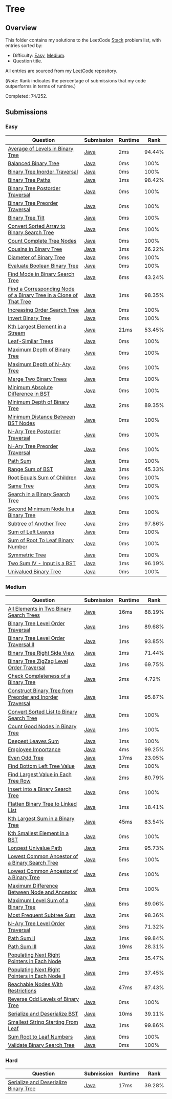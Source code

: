 # Tree

## Overview
This folder contains my solutions to the LeetCode [Stack](https://leetcode.com/problem-list/tree/) problem list,
with entries sorted by:
- Difficulty: [Easy](#easy), [Medium](#medium).
- Question title.

All entries are sourced from my [LeetCode](https://github.com/shumarb/leetcode) repository.

(*Note*: Rank indicates the percentage of submissions that my code outperforms in terms of runtime.)

Completed: 74/252.

## Submissions
### Easy
| Question                                                                                                                                                                            | Submission                                                                                                                   | Runtime | Rank   |
|-------------------------------------------------------------------------------------------------------------------------------------------------------------------------------------|------------------------------------------------------------------------------------------------------------------------------|---------|--------|
| [Average of Levels in Binary Tree](https://leetcode.com/problems/average-of-levels-in-binary-tree/description/)                                                                     | [Java](https://github.com/shumarb/leetcode/blob/main/submissions/AverageOfLevelsInBinaryTree.java)                           | 2ms     | 94.44% |
| [Balanced Binary Tree](https://leetcode.com/problems/balanced-binary-tree/description/)                                                                                             | [Java](https://github.com/shumarb/leetcode/blob/main/submissions/BalancedBinaryTree.java)                                    | 0ms     | 100%   |
| [Binary Tree Inorder Traversal](https://leetcode.com/problems/binary-tree-inorder-traversal/description/)                                                                           | [Java](https://github.com/shumarb/leetcode/blob/main/submissions/BinaryTreeInorderTraversal.java)                            | 0ms     | 100%   |
| [Binary Tree Paths](https://leetcode.com/problems/binary-tree-paths/description/)                                                                                                   | [Java](https://github.com/shumarb/leetcode/blob/main/submissions/BinaryTreePaths.java)                                       | 1ms     | 98.42% |
| [Binary Tree Postorder Traversal](https://leetcode.com/problems/binary-tree-postorder-traversal/description/)                                                                       | [Java](https://github.com/shumarb/leetcode/blob/main/submissions/BinaryTreePostorderTraversal.java)                          | 0ms     | 100%   |
| [Binary Tree Preorder Traversal](https://leetcode.com/problems/binary-tree-preorder-traversal/description/)                                                                         | [Java](https://github.com/shumarb/leetcode/blob/main/submissions/BinaryTreePreorderTraversal.java)                           | 0ms     | 100%   |
| [Binary Tree Tilt](https://leetcode.com/problems/binary-tree-tilt/description/)                                                                                                     | [Java](https://github.com/shumarb/leetcode/blob/main/submissions/BinaryTreeTilt.java)                                        | 0ms     | 100%   |
| [Convert Sorted Array to Binary Search Tree](https://leetcode.com/problems/convert-sorted-array-to-binary-search-tree/description/)                                                 | [Java](https://github.com/shumarb/leetcode/blob/main/submissions/ConvertSortedArrayToBinarySearchTree.java)                  | 0ms     | 100%   |
| [Count Complete Tree Nodes](https://leetcode.com/problems/count-complete-tree-nodes/description/)                                                                                   | [Java](https://github.com/shumarb/leetcode/blob/main/submissions/CountCompleteTreeNodes.java)                                | 0ms     | 100%   |
| [Cousins in Binary Tree](https://leetcode.com/problems/cousins-in-binary-tree/description/)                                                                                         | [Java](https://github.com/shumarb/leetcode/blob/main/submissions/CousinsInBinaryTree.java)                                   | 1ms     | 26.22% |
| [Diameter of Binary Tree](https://leetcode.com/problems/diameter-of-binary-tree/description/)                                                                                       | [Java](https://github.com/shumarb/leetcode/blob/main/submissions/DiameterOfBinaryTree.java)                                  | 0ms     | 100%   |
| [Evaluate Boolean Binary Tree](https://leetcode.com/problems/evaluate-boolean-binary-tree/description/)                                                                             | [Java](https://github.com/shumarb/leetcode/blob/main/submissions/EvaluateBooleanBinaryTree.java)                             | 0ms     | 100%   |
| [Find Mode in Binary Search Tree](https://leetcode.com/problems/find-mode-in-binary-search-tree/description/)                                                                       | [Java](https://github.com/shumarb/leetcode/blob/main/submissions/FindModeInBinarySearchTree.java)                            | 6ms     | 43.24% |
| [Find a Corresponding Node of a Binary Tree in a Clone of That Tree](https://leetcode.com/problems/find-a-corresponding-node-of-a-binary-tree-in-a-clone-of-that-tree/description/) | [Java](https://github.com/shumarb/leetcode/blob/main/submissions/FindACorrespondingNodeOfABinaryTreeInACloneOfThatTree.java) | 1ms     | 98.35% |
| [Increasing Order Search Tree](https://leetcode.com/problems/increasing-order-search-tree/description/)                                                                             | [Java](https://github.com/shumarb/leetcode/blob/main/submissions/IncreasingOrderSearchTree.java)                             | 0ms     | 100%   |
| [Invert Binary Tree](https://leetcode.com/problems/invert-binary-tree/description/)                                                                                                 | [Java](https://github.com/shumarb/leetcode/blob/main/submissions/InvertBinaryTree.java)                                      | 0ms     | 100%   |
| [Kth Largest Element in a Stream](https://leetcode.com/problems/kth-largest-element-in-a-stream/description/)                                                                       | [Java](https://github.com/shumarb/leetcode/blob/main/submissions/KthLargest.java)                                            | 21ms    | 53.45% |
| [Leaf-Similar Trees](https://leetcode.com/problems/leaf-similar-trees/description/)                                                                                                 | [Java](https://github.com/shumarb/leetcode/blob/main/submissions/LeafSimilarTrees.java)                                      | 0ms     | 100%   |
| [Maximum Depth of Binary Tree](https://leetcode.com/problems/maximum-depth-of-binary-tree/description/)                                                                             | [Java](https://github.com/shumarb/leetcode/blob/main/submissions/MaximumDepthOfBinaryTree.java)                              | 0ms     | 100%   |
| [Maximum Depth of N-Ary Tree](https://leetcode.com/problems/maximum-depth-of-n-ary-tree/description/)                                                                               | [Java](https://github.com/shumarb/leetcode/blob/main/submissions/MaximumDepthOfNAryTree.java)                                | 0ms     | 100%   |
| [Merge Two Binary Trees](https://leetcode.com/problems/merge-two-binary-trees/description/)                                                                                         | [Java](https://github.com/shumarb/leetcode/blob/main/submissions/MergeTwoBinaryTrees.java)                                   | 0ms     | 100%   |
| [Minimum Absolute Difference in BST](https://leetcode.com/problems/minimum-absolute-difference-in-bst/description/)                                                                 | [Java](https://github.com/shumarb/leetcode/blob/main/submissions/MinimumAbsoluteDifferenceInBST.java)                        | 0ms     | 100%   |
| [Minimum Depth of Binary Tree](https://leetcode.com/problems/minimum-depth-of-binary-tree/description/)                                                                             | [Java](https://github.com/shumarb/leetcode/blob/main/submissions/MinimumDepthOfBinaryTree.java)                              | 2ms     | 89.35% |
| [Minimum Distance Between BST Nodes](https://leetcode.com/problems/minimum-distance-between-bst-nodes/description/)                                                                 | [Java](https://github.com/shumarb/leetcode/blob/main/submissions/MinimumDistanceBetweenBSTNodes.java)                        | 0ms     | 100%   |
| [N-Ary Tree Postorder Traversal](https://leetcode.com/problems/n-ary-tree-postorder-traversal/description/)                                                                         | [Java](https://github.com/shumarb/leetcode/blob/main/submissions/NAryTreePostOrderTraversal.java)                            | 0ms     | 100%   |
| [N-Ary Tree Preorder Traversal](https://leetcode.com/problems/n-ary-tree-preorder-traversal/description/)                                                                           | [Java](https://github.com/shumarb/leetcode/blob/main/submissions/NAryTreePreOrderTraversal.java)                             | 0ms     | 100%   |
| [Path Sum](https://leetcode.com/problems/path-sum/description/)                                                                                                                     | [Java](https://github.com/shumarb/leetcode/blob/main/submissions/PathSum.java)                                               | 0ms     | 100%   |
| [Range Sum of BST](https://leetcode.com/problems/range-sum-of-bst/description/)                                                                                                     | [Java](https://github.com/shumarb/leetcode/blob/main/submissions/RangeSumOfBST.java)                                         | 1ms     | 45.33% |
| [Root Equals Sum of Children](https://leetcode.com/problems/root-equals-sum-of-children/description/)                                                                               | [Java](https://github.com/shumarb/leetcode/blob/main/submissions/RootEqualsSumOfChildren.java)                               | 0ms     | 100%   |
| [Same Tree](https://leetcode.com/problems/same-tree/description/)                                                                                                                   | [Java](https://github.com/shumarb/leetcode/blob/main/submissions/SameTree.java)                                              | 0ms     | 100%   |
| [Search in a Binary Search Tree](https://leetcode.com/problems/search-in-a-binary-search-tree/description/)                                                                         | [Java](https://github.com/shumarb/leetcode/blob/main/submissions/SearchInABinarySearchTree.java)                             | 0ms     | 100%   |
| [Second Minimum Node In a Binary Tree](https://leetcode.com/problems/second-minimum-node-in-a-binary-tree/description/)                                                             | [Java](https://github.com/shumarb/leetcode/blob/main/submissions/SecondMinimumNodeInABinaryTree.java)                        | 0ms     | 100%   |
| [Subtree of Another Tree](https://leetcode.com/problems/subtree-of-another-tree/description/)                                                                                       | [Java](https://github.com/shumarb/leetcode/blob/main/submissions/SubtreeOfAnotherTree.java)                                  | 2ms     | 97.86% |
| [Sum of Left Leaves](https://leetcode.com/problems/sum-of-left-leaves/description/)                                                                                                 | [Java](https://github.com/shumarb/leetcode/blob/main/submissions/SumOfLeftLeaves.java)                                       | 0ms     | 100%   |
| [Sum of Root To Leaf Binary Number](https://leetcode.com/problems/sum-of-root-to-leaf-binary-numbers/description/)                                                                  | [Java](https://github.com/shumarb/leetcode/blob/main/submissions/SumOfRootToLeafBinaryNumber.java)                           | 0ms     | 100%   |
| [Symmetric Tree](https://leetcode.com/problems/symmetric-tree/description/)                                                                                                         | [Java](https://github.com/shumarb/leetcode/blob/main/submissions/SymmetricTree.java)                                         | 0ms     | 100%   |
| [Two Sum IV - Input is a BST](https://leetcode.com/problems/two-sum-iv-input-is-a-bst/description/)                                                                                 | [Java](https://github.com/shumarb/leetcode/blob/main/submissions/TwoSumFourInputIsABST.java)                                 | 1ms     | 96.19% |
| [Univalued Binary Tree](https://leetcode.com/problems/univalued-binary-tree/description/)                                                                                           | [Java](https://github.com/shumarb/leetcode/blob/main/submissions/UnivaluedBinaryTree.java)                                   | 0ms     | 100%   |

### Medium
| Question                                                                                                                                                          | Submission                                                                                                                | Runtime | Rank   |
|-------------------------------------------------------------------------------------------------------------------------------------------------------------------|---------------------------------------------------------------------------------------------------------------------------|---------|--------|
| [All Elements in Two Binary Search Trees](https://leetcode.com/problems/all-elements-in-two-binary-search-trees/description/)                                     | [Java](https://github.com/shumarb/leetcode/blob/main/submissions/AllElementsInTwoBinarySearchTrees.java)                  | 16ms    | 88.19% |
| [Binary Tree Level Order Traversal](https://leetcode.com/problems/binary-tree-level-order-traversal/description/)                                                 | [Java](https://github.com/shumarb/leetcode/blob/main/submissions/BinaryTreeLevelOrderTraversal.java)                      | 1ms     | 89.68% |
| [Binary Tree Level Order Traversal II](https://leetcode.com/problems/binary-tree-level-order-traversal-ii/description/)                                           | [Java](https://github.com/shumarb/leetcode/blob/main/submissions/BinaryTreeLevelOrderTraversalTwo.java)                   | 1ms     | 93.85% |
| [Binary Tree Right Side View](https://leetcode.com/problems/binary-tree-right-side-view/description/)                                                             | [Java](https://github.com/shumarb/leetcode/blob/main/submissions/BinaryTreeRightSideView.java)                            | 1ms     | 71.44% |
| [Binary Tree ZigZag Level Order Traversal](https://leetcode.com/problems/binary-tree-zigzag-level-order-traversal/description/)                                   | [Java](https://github.com/shumarb/leetcode/blob/main/submissions/BinaryTreeZigZagLevelOrderTraversal.java)                | 1ms     | 69.75% |
| [Check Completeness of a Binary Tree](https://leetcode.com/problems/check-completeness-of-a-binary-tree/description/)                                             | [Java](https://github.com/shumarb/leetcode/blob/main/submissions/CheckCompletenessOfABinaryTree.java)                     | 2ms     | 4.72%  |
| [Construct Binary Tree from Preorder and Inorder Traversal](https://leetcode.com/problems/construct-binary-tree-from-preorder-and-inorder-traversal/description/) | [Java](https://github.com/shumarb/leetcode/blob/main/submissions/ConstructBinaryTreeFromPreorderAndInorderTraversal.java) | 1ms     | 95.87% |
| [Convert Sorted List to Binary Search Tree](https://leetcode.com/problems/convert-sorted-list-to-binary-search-tree/description/)                                 | [Java](https://github.com/shumarb/leetcode/blob/main/submissions/ConvertSortedListToBinarySearchTree.java)                | 0ms     | 100%   |
| [Count Good Nodes in Binary Tree](https://leetcode.com/problems/count-good-nodes-in-binary-tree/description/)                                                     | [Java](https://github.com/shumarb/leetcode/blob/main/submissions/CountGoodNodesInBinaryTree.java)                         | 1ms     | 100%   |
| [Deepest Leaves Sum](https://leetcode.com/problems/deepest-leaves-sum/description/)                                                                               | [Java](https://github.com/shumarb/leetcode/blob/main/submissions/DeepestLeavesSum.java)                                   | 1ms     | 100%   |
| [Employee Importance](https://leetcode.com/problems/employee-importance/description/)                                                                             | [Java](https://github.com/shumarb/leetcode/blob/main/submissions/EmployeeImportance.java)                                 | 4ms     | 99.25% |
| [Even Odd Tree](https://leetcode.com/problems/even-odd-tree/description/)                                                                                         | [Java](https://github.com/shumarb/leetcode/blob/main/submissions/EvenOddTree.java)                                        | 17ms    | 23.05% |
| [Find Bottom Left Tree Value](https://leetcode.com/problems/find-bottom-left-tree-value/description/)                                                             | [Java](https://github.com/shumarb/leetcode/blob/main/submissions/FindBottomLeftTreeValue.java)                            | 0ms     | 100%   |
| [Find Largest Value in Each Tree Row](https://leetcode.com/problems/find-largest-value-in-each-tree-row/description/)                                             | [Java](https://github.com/shumarb/leetcode/blob/main/submissions/FindLargestValueInEachTreeRow.java)                      | 2ms     | 80.79% |
| [Insert into a Binary Search Tree](https://leetcode.com/problems/insert-into-a-binary-search-tree/description/)                                                   | [Java](https://github.com/shumarb/leetcode/blob/main/submissions/InsertIntoABinarySearchTree.java)                        | 0ms     | 100%   |
| [Flatten Binary Tree to Linked List](https://leetcode.com/problems/flatten-binary-tree-to-linked-list/description/)                                               | [Java](https://github.com/shumarb/leetcode/blob/main/submissions/FlattenBinaryTreeToLinkedList.java)                      | 1ms     | 18.41% |
| [Kth Largest Sum in a Binary Tree](https://leetcode.com/problems/kth-largest-sum-in-a-binary-tree/description/)                                                   | [Java](https://github.com/shumarb/leetcode/blob/main/submissions/KthLargestSumInABinaryTree.java)                         | 45ms    | 83.54% |
| [Kth Smallest Element in a BST](https://leetcode.com/problems/kth-smallest-element-in-a-bst/description/)                                                         | [Java](https://github.com/shumarb/leetcode/blob/main/submissions/KthSmallestElementInABST.java)                           | 0ms     | 100%   |
| [Longest Univalue Path](https://leetcode.com/problems/longest-univalue-path/description/)                                                                         | [Java](https://github.com/shumarb/leetcode/blob/main/submissions/LongestUnivaluePath.java)                                | 2ms     | 95.73% |
| [Lowest Common Ancestor of a Binary Search Tree](https://leetcode.com/problems/lowest-common-ancestor-of-a-binary-search-tree/description/)                       | [Java](https://github.com/shumarb/leetcode/blob/main/submissions/LowestCommonAncestorOfABinarySearchTree.java)            | 5ms     | 100%   |
| [Lowest Common Ancestor of a Binary Tree](https://leetcode.com/problems/lowest-common-ancestor-of-a-binary-tree/description/)                                     | [Java](https://github.com/shumarb/leetcode/blob/main/submissions/LowestCommonAncestorOfABinaryTree.java)                  | 6ms     | 100%   |
| [Maximum Difference Between Node and Ancestor](https://leetcode.com/problems/maximum-difference-between-node-and-ancestor/description/)                           | [Java](https://github.com/shumarb/leetcode/blob/main/submissions/MaximumDifferenceBetweenNodeAndAncestor.java)            | 0ms     | 100%   |
| [Maximum Level Sum of a Binary Tree](https://leetcode.com/problems/maximum-level-sum-of-a-binary-tree/description/)                                               | [Java](https://github.com/shumarb/leetcode/blob/main/submissions/MaximumLevelSumOfABinaryTree.java)                       | 8ms     | 89.06% |
| [Most Frequent Subtree Sum](https://leetcode.com/problems/most-frequent-subtree-sum/description/)                                                                 | [Java](https://github.com/shumarb/leetcode/blob/main/submissions/MostFrequentSubtreeSum.java)                             | 3ms     | 98.36% |
| [N-Ary Tree Level Order Traversal](https://leetcode.com/problems/n-ary-tree-level-order-traversal/description/)                                                   | [Java](https://github.com/shumarb/leetcode/blob/main/submissions/NAryTreeLevelOrderTraversal.java)                        | 3ms     | 71.32% |
| [Path Sum II](https://leetcode.com/problems/path-sum-ii/description/)                                                                                             | [Java](https://github.com/shumarb/leetcode/blob/main/submissions/PathSumTwo.java)                                         | 1ms     | 99.84% |
| [Path Sum III](https://leetcode.com/problems/path-sum-iii/description/)                                                                                           | [Java](https://github.com/shumarb/leetcode/blob/main/submissions/PathSumThree.java)                                       | 19ms    | 28.31% |
| [Populating Next Right Pointers in Each Node](https://leetcode.com/problems/populating-next-right-pointers-in-each-node/description/)                             | [Java](https://github.com/shumarb/leetcode/blob/main/submissions/PopulatingNextRightPointersInEachNode.java)              | 3ms     | 35.47% |
| [Populating Next Right Pointers in Each Node II](https://leetcode.com/problems/populating-next-right-pointers-in-each-node-ii/description/)                       | [Java](https://github.com/shumarb/leetcode/blob/main/submissions/PopulatingNextRightPointersInEachNodeTwo.java)           | 2ms     | 37.45% |
| [Reachable Nodes With Restrictions](https://leetcode.com/problems/reachable-nodes-with-restrictions/description/)                                                 | [Java](https://github.com/shumarb/leetcode/blob/main/submissions/ReachableNodesWithRestrictions.java)                     | 47ms    | 87.43% |
| [Reverse Odd Levels of Binary Tree](https://leetcode.com/problems/reverse-odd-levels-of-binary-tree/description/)                                                 | [Java](https://github.com/shumarb/leetcode/blob/main/submissions/ReverseOddLevelsOfBinaryTree.java)                       | 0ms     | 100%   |
| [Serialize and Deserialize BST](https://leetcode.com/problems/serialize-and-deserialize-bst/description/)                                                         | [Java](https://github.com/shumarb/leetcode/blob/main/submissions/SerializeAndDeserializeBST.java)                         | 10ms    | 39.11% |
| [Smallest String Starting From Leaf](https://leetcode.com/problems/smallest-string-starting-from-leaf/description/)                                               | [Java](https://github.com/shumarb/leetcode/blob/main/submissions/SmallestStringStartingFromLeaf.java)                     | 1ms     | 99.86% |
| [Sum Root to Leaf Numbers](https://leetcode.com/problems/sum-root-to-leaf-numbers/description/)                                                                   | [Java](https://github.com/shumarb/leetcode/blob/main/submissions/SumRootToLeafNumbers.java)                               | 0ms     | 100%   |
| [Validate Binary Search Tree](https://leetcode.com/problems/validate-binary-search-tree/description/)                                                             | [Java](https://github.com/shumarb/leetcode/blob/main/submissions/ValidateBinarySearchTree.java)                           | 0ms     | 100%   | 

### Hard
| Question                                                                                                                  | Submission                                                                                               | Runtime | Rank   |
|---------------------------------------------------------------------------------------------------------------------------|----------------------------------------------------------------------------------------------------------|---------|--------|
| [Serialize and Deserialize Binary Tree](https://leetcode.com/problems/serialize-and-deserialize-binary-tree/description/) | [Java](https://github.com/shumarb/leetcode/blob/main/submissions/SerializeAndDeserializeBinaryTree.java) | 17ms    | 39.28% |
